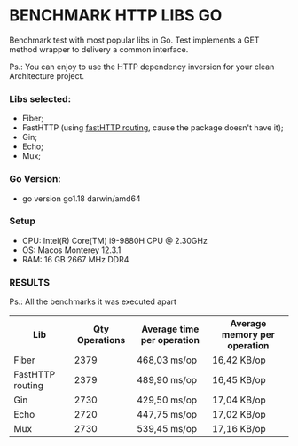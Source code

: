# BENCHMARK HTTP LIBS GO
Benchmark test with most popular libs in Go. Test implements a GET method wrapper to delivery a common interface.

Ps.: You can enjoy to use the HTTP dependency inversion for your clean Architecture project. 

### Libs selected:
- Fiber;
- FastHTTP (using [fastHTTP routing](http://github.com/qiangxue/fasthttp-routing), cause the package doesn't have it);
- Gin;
- Echo;
- Mux;

### Go Version:
- go version go1.18 darwin/amd64

### Setup
- CPU: Intel(R) Core(TM) i9-9880H CPU @ 2.30GHz
- OS: Macos Monterey 12.3.1
- RAM: 16 GB 2667 MHz DDR4

### RESULTS
Ps.: All the benchmarks it was executed apart
<table>
    <tr>
        <th>Lib</th>
        <th>Qty Operations</th>
        <th>Average time per operation</th>
        <th>Average memory per operation</th>
    </tr>
    <tr>
        <td>Fiber</td>
        <td>2379</td>
        <td>468,03 ms/op</td>
        <td>16,42 KB/op</td>
    </tr>
    <tr>
        <td>FastHTTP routing</td>
        <td>2379</td>
        <td>489,90 ms/op</td>
        <td>16,45 KB/op</td>
    </tr>
    <tr>
        <td>Gin</td>
        <td>2730</td>
        <td>429,50 ms/op</td>
        <td>17,04 KB/op</td>
    </tr>
    <tr>
        <td>Echo</td>
        <td>2720</td>
        <td>447,75 ms/op</td>
        <td>17,02 KB/op</td>
    </tr>
    <tr>
        <td>Mux</td>
        <td>2730</td>
        <td>539,45 ms/op</td>
        <td>17,16 KB/op</td>
    </tr>
</table>
